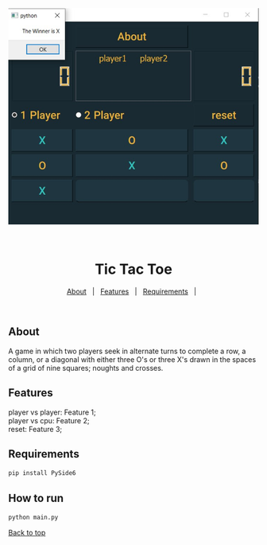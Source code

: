 <div align="center" id="top"> 
  <img src="OUTPUT\Screenshot 2024-05-23 183633.jpg" alt="Tic Tac Toe" />

  &#xa0;

  <!-- <a href="https://tictactoe.netlify.app">Demo</a> -->
</div>

<h1 align="center">Tic Tac Toe</h1>

<p align="center">
  <!-- <img alt="Github top language" src="https://img.shields.io/github/languages/top/{{YOUR_GITHUB_USERNAME}}/tic-tac-toe?color=56BEB8">

  <img alt="Github language count" src="https://img.shields.io/github/languages/count/{{YOUR_GITHUB_USERNAME}}/tic-tac-toe?color=56BEB8">

  <img alt="Repository size" src="https://img.shields.io/github/repo-size/{{YOUR_GITHUB_USERNAME}}/tic-tac-toe?color=56BEB8">

  <img alt="License" src="https://img.shields.io/github/license/{{YOUR_GITHUB_USERNAME}}/tic-tac-toe?color=56BEB8"> -->

  <!-- <img alt="Github issues" src="https://img.shields.io/github/issues/{{YOUR_GITHUB_USERNAME}}/tic-tac-toe?color=56BEB8" /> -->

  <!-- <img alt="Github forks" src="https://img.shields.io/github/forks/{{YOUR_GITHUB_USERNAME}}/tic-tac-toe?color=56BEB8" /> -->

  <!-- <img alt="Github stars" src="https://img.shields.io/github/stars/{{YOUR_GITHUB_USERNAME}}/tic-tac-toe?color=56BEB8" /> -->
</p>

<!-- Status -->

<!-- <h4 align="center"> 
	🚧  Tic Tac Toe 🚀 Under construction...  🚧
</h4> 

<hr> -->

<p align="center">
  <a href="about">About</a> &#xa0; | &#xa0; 
  <a href="#sparkles-features">Features</a> &#xa0; | &#xa0;
  <!-- <a href="#rocket-technologies">Technologies</a> &#xa0; | &#xa0; -->
  <a href="#white_check_mark-requirements">Requirements</a> &#xa0; | &#xa0;
  <!-- <a href="#checkered_flag-starting">Starting</a> &#xa0; | &#xa0; -->
  <!-- <a href="#memo-license">License</a> &#xa0; | &#xa0; -->
  <!-- <a href="https://github.com/{{YOUR_GITHUB_USERNAME}}" target="_blank">Author</a> -->
</p>

<br>

## About ##

A game in which two players seek in alternate turns to complete a row, a column, or a diagonal with either three O's or three X's drawn in the spaces of a grid of nine squares; noughts and crosses.


## Features ##

player vs player: Feature 1;\
player vs cpu: Feature 2;\
reset: Feature 3;


## Requirements ##
```bash
pip install PySide6
```
## How to run

```bash
python main.py
```
<a href="#top">Back to top</a>

